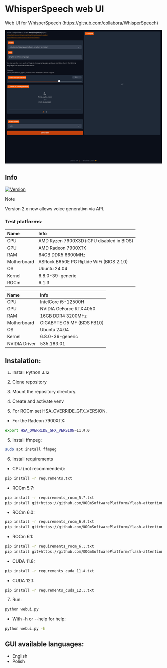 # WhisperSpeech web UI
Web UI for WhisperSpeech (https://github.com/collabora/WhisperSpeech)

![Preview](screenshot.png)

## Info
[![Version](https://img.shields.io/badge/2.1-version-orange.svg)](https://github.com/Mateusz-Dera/WhisperSpeech-Web-UI/blob/main/README.md)

> [!Note]
> Version 2.x now allows voice generation via API.

### Test platforms:
|Name|Info|
|:---|:---|
|CPU|AMD Ryzen 7900X3D (iGPU disabled in BIOS)|
|GPU|AMD Radeon 7900XTX|
|RAM|64GB DDR5 6600MHz|
|Motherboard|ASRock B650E PG Riptide WiFi (BIOS 2.10)|
|OS|Ubuntu 24.04|
|Kernel|6.8.0-39-generic|
|ROCm|6.1.3|

|Name|Info|
|:---|:---|
|CPU|IntelCore i5-12500H|
|GPU|NVIDIA GeForce RTX 4050|
|RAM|16GB DDR4 3200MHz|
|Motherboard|GIGABYTE G5 MF (BIOS FB10)|
|OS|Ubuntu 24.04|
|Kernel|6.8.0-36-generic|
|NVIDIA Driver|535.183.01|

## Instalation:
1. Install Python 3.12

2. Clone repository

3. Mount the repository directory.

3. Create and activate venv

4. For ROCm set HSA_OVERRIDE_GFX_VERSION.
* For the Radeon 7900XTX:
```bash
export HSA_OVERRIDE_GFX_VERSION=11.0.0
```
5. Install ffmpeg:
```bash
sudo apt install ffmpeg
```

6. Install requirements

* CPU (not recommended):
```bash
pip install -r requrements.txt
```

* ROCm 5.7:
```bash
pip install -r requirements_rocm_5.7.txt
pip install git+https://github.com/ROCmSoftwarePlatform/flash-attention.git@2554f490101742ccdc56620a938f847f61754be6
```

* ROCm 6.0:
```bash
pip install -r requirements_rocm_6.0.txt
pip install git+https://github.com/ROCmSoftwarePlatform/flash-attention.git@2554f490101742ccdc56620a938f847f61754be6
```

* ROCm 6.1:
```bash
pip install -r requirements_rocm_6.1.txt
pip install git+https://github.com/ROCmSoftwarePlatform/flash-attention.git@2554f490101742ccdc56620a938f847f61754be6
```

* CUDA 11.8:
```bash
pip install -r requrements_cuda_11.8.txt
```

* CUDA 12.1:
```bash
pip install -r requrements_cuda_12.1.txt
```

7. Run:
```bash
python webui.py
```
* With -h or --help for help:
```bash
python webui.py -h
```
## GUI available languages:
* English
* Polish
<!-- TRANSLATION -->
<!-- PYBABEL -->
<!-- EXTRACT -->
<!-- pybabel extract -F babel.cfg -o ./locale/messages.pot . -->
<!-- UPDATE -->
<!-- pybabel update -i ./locale/messages.pot -d ./locale -->
<!-- NEW LANGUAGE -->
<!-- pybabel init -i ./locale/messages.pot -d ./locale -l pl_PL -->
<!-- COMPILE -->
<!-- pybabel compile -d ./locale -->
